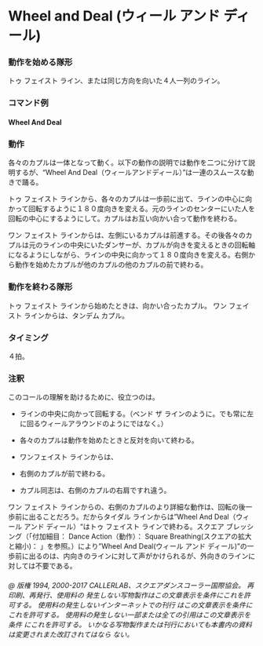 
# Wheel and Deal (ウィール アンド ディール)

### 動作を始める隊形

トゥ フェイスト ライン、または同じ方向を向いた４人一列のライン。

### コマンド例

#### Wheel And Deal
### 動作

各々のカプルは一体となって動く。以下の動作の説明では動作を二つに分けて説明するが、“Wheel And Deal（ウィールアンドディール）”は一連のスムースな動きで踊る。

トゥ フェイスト ラインから、各々のカプルは一歩前に出て、ラインの中心に向かって回転するように１８０度向きを変える。元のラインのセンターにいた人を回転の中心にするようにして。カプルはお互い向かい合って動作を終わる。

ワン フェイスト ラインからは、左側にいるカプルは前進する。その後各々のカプルは元のラインの中央にいたダンサーが、カプルが向きを変えるときの回転軸になるようにしながら、ラインの中央に向かって１８０度向きを変える。右側から動作を始めたカプルが他のカプルの他のカプルの前で終わる。

### 動作を終わる隊形

トゥ フェイスト ラインから始めたときは、向かい合ったカプル。
ワン フェイスト ラインからは、タンデム カプル。

### タイミング

４拍。

### 注釈

このコールの理解を助けるために、役立つのは。

- ラインの中央に向かって回転する。（ベンド ザ ラインのように。でも常に左に回るウィールアラウンドのようにではなく。）
- 各々のカプルは動作を始めたときと反対を向いて終わる。
- ワンフェイスト ラインからは、

-  右側のカプルが前で終わる。
-  カプル同志は、右側のカプルの右肩ですれ違う。

ワン フェイスト ラインからの、右側のカプルのより詳細な動作は、回転の後一歩前に出ることだろう。だからタイダル ラインからは”Wheel And Deal（ウィール アンド ディール）“はトゥ フェイスト ラインで終わる。スクエア ブレッシング（「付加細目： Dance Action（動作）： Square Breathing(スクエアの拡大と縮小)： 」を参照。）により”Wheel And Deal(ウィール アンド ディール)”の一歩前に出るのは、内向きのラインに対して声がかけられるが、外向きのラインに対しては不要である。

###### @ 版権 1994, 2000-2017 CALLERLAB、スクエアダンスコーラー国際協会。 再印刷、再発行、使用料の 発生しない写物製作はこの文章表示を条件にこれを許可する。 使用料の発生しないインターネットでの刊行 はこの文章表示を条件にこれを許可する。 使用料の発生しない一部または全ての引用はこの文章表示を条件 にこれを許可する。 いかなる写物製作または刊行においても本書内の資料は変更されまた改訂されてはなら ない。


